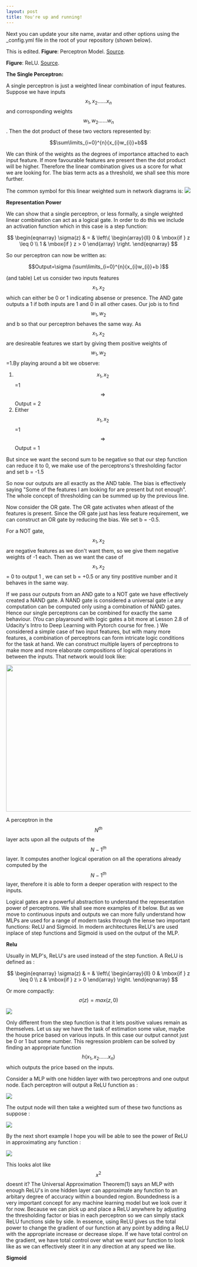 ```yaml
---
layout: post
title: You're up and running!
---
```


Next you can update your site name, avatar and other options using the _config.yml file in the root of your repository (shown below).

This is edited.
**Figure**: Perceptron Model. [Source](http://neuralnetworksanddeeplearning.com/chap1.html).
 

**Figure**: ReLU. [Source](http://neuralnetworksanddeeplearning.com/chap3.html).



**The Single Perceptron:**

A single perceptron is just a weighted linear combination of input features. Suppose we have inputs $$x_{1}, x_{2}......x_{n}$$ and corrosponding weights $$w_{1}, w_{2}......w_{n}$$. Then the dot product of these two vectors represented by: 

$$\sum\limits_{i=0}^{n}{x_{i}w_{i}}+b$$ 

We can think of the weights as the degrees of importance attached to each input feature. If more favourable features are present then the dot product will be higher. Therefore the linear combination gives us a score for what we are looking for. The bias term acts as a threshold, we shall see this more further.

The common symbol for this linear weighted sum in network diagrams is:
<img src="https://github.com/bluesky314/bluesky314.github.io/blob/master/images/linearsymbol.png?raw=true" >

**Representation Power**

We can show that a single perceptron, or less formally, a single weighted linear combination can act as a logical gate. In order to do this we include an activation function which in this case is a step function: 

$$ 
\begin{eqnarray}
  \sigma(z) & = & \left\{ \begin{array}{ll}
      0 & \mbox{if } z \leq 0 \\
      1 & \mbox{if } z > 0
      \end{array} \right.
\end{eqnarray}
$$

So our perceptron can now be written as:

$$Output=\sigma (\sum\limits_{i=0}^{n}{x_{i}w_{i}}+b )$$

(and table)
Let us consider two inputs features $$x_{1}, x_{2}$$ which can either be 0 or 1 indicating absense or presence. The AND gate outputs a 1 if both inputs are 1 and 0 in all other cases. Our job is to find $$w_{1}, w_{2}$$ and b so that our perceptron behaves the same way. As $$x_{1}, x_{2}$$ are desireable features we start by giving them positive weights of $$w_{1}, w_{2}$$=1.By playing around a bit we observe:

1. $$x_{1}, x_{2}$$=1 $$\Rightarrow $$ Output = 2
2. Either $$x_{1}, x_{2}$$=1 $$\Rightarrow $$ Output = 1

But since we want the second sum to be negative so that our step function can reduce it to 0, we make use of the perceptrons's thresholding factor and set b = -1.5

So now our outputs are all exactly as the AND table. The bias is effectively saying "Some of the features I am looking for are present but not enough". The whole concept of thresholding can be summed up by the previous line. 

Now consider the OR gate. The OR gate activates when atleast of the features is present. Since the OR gate just has less feature requirement, we can construct an OR gate by reducing the bias. We set b = -0.5.

For a NOT gate, $$x_{1}, x_{2}$$ are negative features as we don't want them, so we give them negative weights of -1 each. Then as we want the case of $$x_{1}, x_{2}$$ = 0 to output 1 , we can set b = +0.5 or any tiny postitive number and it behaves in the same way.

If we pass our outputs from an AND gate to a NOT gate we have effectively created a NAND gate. A NAND gate is considered a universal gate i.e any computation can be computed only using a combination of NAND gates. Hence our single perceptrons can be combined for exactly the same behaviour. (You can playaround with logic gates a bit more at Lesson 2.8 of Udacity's Intro to Deep Learning with Pytorch course for free. ) We considered a simple case of two input features, but with many more features, a combination of perceptrons can form intricate logic conditions for the task at hand. We can construct multiple layers of perceptrons to make more and more elaborate compositions of logical operations in between the inputs. That network would look like: 

<img src="https://github.com/bluesky314/bluesky314.github.io/blob/master/images/hiddendiag.jpg?raw=true" width="800" height="400">

A perceptron in the $$N^{th}$$ layer acts upon all the outputs of the $$N-1^{th}$$ layer. It computes another logical operation on all the operations already computed by the $$N-1^{th}$$ layer, therefore it is able to form a deeper operation with respect to the inputs.

Logical gates are a powerful abstraction to understand the representation power of perceptrons. We shall see more examples of it below. But as we move to continuous inputs and outputs we can more fully understand how MLPs are used for a range of modern tasks through the lense two important functions: ReLU and Sigmoid. In modern architectures ReLU's are used inplace of step functions and Sigmoid is used on the output of the MLP.


**Relu**

Usually in MLP's, ReLU's are used instead of the step function. A ReLU is defined as :


$$ 
\begin{eqnarray}
  \sigma(z) & = & \left\{ \begin{array}{ll}
      0 & \mbox{if } z \leq 0 \\
      z & \mbox{if } z > 0
      \end{array} \right.
\end{eqnarray}
$$

Or more compactly: $$\sigma (z)=max(z,0)$$

<img src="https://github.com/bluesky314/bluesky314.github.io/blob/master/images/relu2.png?raw=true" >

Only different from the step function is that it lets positive values remain as themselves. Let us say we have the task of estimation some value, maybe the house price based on various inputs. In this case our output cannot just be 0 or 1 but some number. This regression problem can be solved by finding an appropriate function $$h(x_{1}, x_{2}......x_{n})$$ which outputs the price based on the inputs.

Consider a MLP with one hidden layer with two perceptrons and one output node. Each perceptron will output a ReLU function as : 

<img src="https://github.com/bluesky314/bluesky314.github.io/blob/master/images/Reluhidden.png?raw=true" >

The output node will then take a weighted sum of these two functions as suppose : 

<img src="https://github.com/bluesky314/bluesky314.github.io/blob/master/images/relusum.png?raw=true" >

By the next short example I hope you will be able to see the power of ReLU in approximating any function : 

<img src="https://github.com/bluesky314/bluesky314.github.io/blob/master/images/x**2.png?raw=true" >

This looks alot like $$x^{2}$$ doesnt it? The Universal Approximation Theorem(1) says an MLP with enough ReLU's in one hidden layer can approximate any function to an arbitary degree of accuracy within a bounded region. Boundedness is a very important concept for any machine learning model but we look over it for now. Because we can pick up and place a ReLU anywhere by adjusting the thresholding factor or bias in each perceptron so we can simply stack ReLU functions side by side. In essence, using ReLU gives us the total power to change the gradient of our function at any point by adding a ReLU with the appropriate increase or decrease slope. If we have total control on the gradient, we have total control over what we want our function to look like as we can effectively steer it in any direction at any speed we like. 

**Sigmoid**



